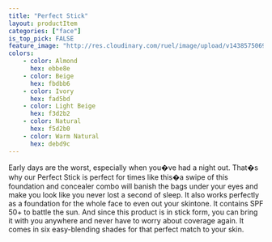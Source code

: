 ```yaml
---
title: "Perfect Stick"
layout: productItem
categories: ["face"]
is_top_pick: FALSE
feature_image: "http://res.cloudinary.com/ruel/image/upload/v1438575069/fashion21/picture-3.jpg"
colors:
    - color: Almond
      hex: ebbe8e
    - color: Beige
      hex: fbdbb6
    - color: Ivory
      hex: fad5bd
    - color: Light Beige
      hex: f3d2b2
    - color: Natural
      hex: f5d2b0
    - color: Warm Natural
      hex: debd9c
---
```

Early days are the worst, especially when you�ve had a night out. That�s why our Perfect Stick is perfect for times like this�a swipe of this foundation and concealer combo will banish the bags under your eyes and make you look like you never lost a second of sleep. It also works perfectly as a foundation for the whole face to even out your skintone. It contains SPF 50+ to battle the sun. And since this product is in stick form, you can bring it with you anywhere and never have to worry about coverage again.  It comes in six easy-blending shades for that perfect match to your skin.